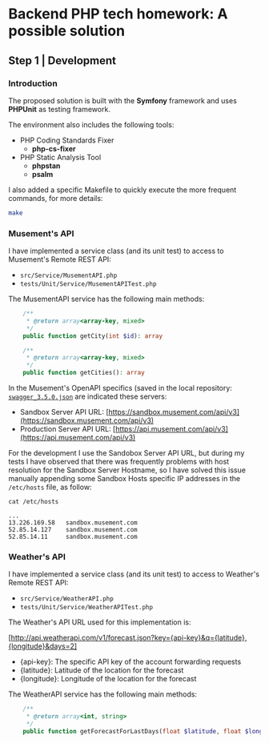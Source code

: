 # Backend PHP tech homework: A possible solution

## Step 1 | Development

### Introduction

The proposed solution is built with the **Symfony** framework and uses **PHPUnit** as testing framework.

The environment also includes the following tools:

- PHP Coding Standards Fixer
  - **php-cs-fixer**
- PHP Static Analysis Tool
  - **phpstan**
  - **psalm**

I also added a specific Makefile to quickly execute the more frequent commands, for more details:

```bash
make
```  

### Musement's API

I have implemented a service class (and its unit test) to access to Musement's Remote REST API:

- `src/Service/MusementAPI.php`
- `tests/Unit/Service/MusementAPITest.php`

The MusementAPI service has the following main methods:

```php
    /**
     * @return array<array-key, mixed>
     */
    public function getCity(int $id): array

    /**
     * @return array<array-key, mixed>
     */
    public function getCities(): array
```

In the Musement's OpenAPI specifics (saved in the local repository: [`swagger_3.5.0.json`](./api.musement.com/swagger_3.5.0.json) are indicated these servers:

- Sandbox Server API URL: [https://sandbox.musement.com/api/v3](https://sandbox.musement.com/api/v3)
- Production Server API URL: [https://api.musement.com/api/v3](https://api.musement.com/api/v3)

For the development I use the Sandobox Server API URL, but during my tests I have observed that there was frequently problems with host resolution for the Sandbox Server Hostname, so I have solved this issue manually appending some Sandbox Hosts specific IP addresses in the `/etc/hosts` file, as follow:  

`cat /etc/hosts`

```console
... 
13.226.169.58   sandbox.musement.com
52.85.14.127    sandbox.musement.com
52.85.14.11     sandbox.musement.com
```

### Weather's API

I have implemented a service class (and its unit test) to access to Weather's Remote REST API:

- `src/Service/WeatherAPI.php`
- `tests/Unit/Service/WeatherAPITest.php`

The Weather's API URL used for this implementation is:

[http://api.weatherapi.com/v1/forecast.json?key={api-key}&q={latitude},{longitude}&days=2]

- {api-key}: The specific API key of the account forwarding requests
- {latitude}: Latitude of the location for the forecast
- {longitude}: Longitude of the location for the forecast

The WeatherAPI service has the following main methods:

```php
    /**
     * @return array<int, string>
     */
    public function getForecastForLastDays(float $latitude, float $longitude): array
```

